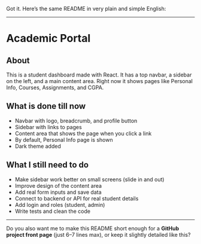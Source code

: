 Got it. Here’s the same README in very plain and simple English:

---

# Academic Portal

## About

This is a student dashboard made with React.
It has a top navbar, a sidebar on the left, and a main content area.
Right now it shows pages like Personal Info, Courses, Assignments, and CGPA.

## What is done till now

* Navbar with logo, breadcrumb, and profile button
* Sidebar with links to pages
* Content area that shows the page when you click a link
* By default, Personal Info page is shown
* Dark theme added

## What I still need to do

* Make sidebar work better on small screens (slide in and out)
* Improve design of the content area
* Add real form inputs and save data
* Connect to backend or API for real student details
* Add login and roles (student, admin)
* Write tests and clean the code

---

Do you also want me to make this README short enough for a **GitHub project front page** (just 6–7 lines max), or keep it slightly detailed like this?
